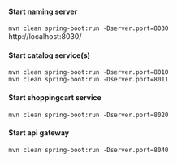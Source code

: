 #### Start naming server
`mvn clean spring-boot:run -Dserver.port=8030`  
http://localhost:8030/

#### Start catalog service(s)
`mvn clean spring-boot:run -Dserver.port=8010`  
`mvn clean spring-boot:run -Dserver.port=8011`  

#### Start shoppingcart service
`mvn clean spring-boot:run -Dserver.port=8020`  

#### Start api gateway
`mvn clean spring-boot:run -Dserver.port=8040`

